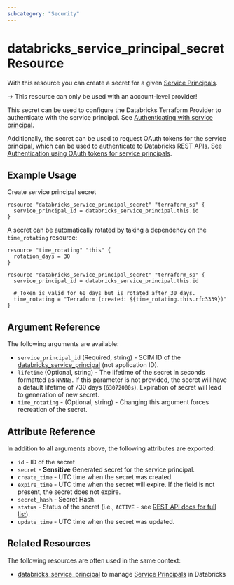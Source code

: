 ```yaml
---
subcategory: "Security"
---
```

# databricks_service_principal_secret Resource

With this resource you can create a secret for a given [Service Principals](https://docs.databricks.com/administration-guide/users-groups/service-principals.html).

-> This resource can only be used with an account-level provider!

This secret can be used to configure the Databricks Terraform Provider to authenticate with the service principal. See [Authenticating with service principal](../index.md#authenticating-with-service-principal).

Additionally, the secret can be used to request OAuth tokens for the service principal, which can be used to authenticate to Databricks REST APIs. See [Authentication using OAuth tokens for service principals](https://docs.databricks.com/dev-tools/authentication-oauth.html).

## Example Usage

Create service principal secret

```hcl
resource "databricks_service_principal_secret" "terraform_sp" {
  service_principal_id = databricks_service_principal.this.id
}
```

A secret can be automatically rotated by taking a dependency on the `time_rotating` resource:

```hcl
resource "time_rotating" "this" {
  rotation_days = 30
}

resource "databricks_service_principal_secret" "terraform_sp" {
  service_principal_id = databricks_service_principal.this.id

  # Token is valid for 60 days but is rotated after 30 days.
  time_rotating = "Terraform (created: ${time_rotating.this.rfc3339})"
}
```

## Argument Reference

The following arguments are available:

* `service_principal_id` (Required, string) - SCIM ID of the [databricks_service_principal](service_principal.md) (not application ID).
* `lifetime` (Optional, string) - The lifetime of the secret in seconds formatted as `NNNNs`. If this parameter is not provided, the secret will have a default lifetime of 730 days (`63072000s`).  Expiration of secret will lead to generation of new secret.
* `time_rotating` - (Optional, string) - Changing this argument forces recreation of the secret.

## Attribute Reference

In addition to all arguments above, the following attributes are exported:

* `id` - ID of the secret
* `secret` - **Sensitive** Generated secret for the service principal.
* `create_time` - UTC time when the secret was created.
* `expire_time` - UTC time when the secret will expire. If the field is not present, the secret does not expire.
* `secret_hash` - Secret Hash.
* `status`  - Status of the secret (i.e., `ACTIVE` - see [REST API docs for full list](https://docs.databricks.com/api/account/serviceprincipalsecrets/list#secrets-status)).
* `update_time` - UTC time when the secret was updated.

## Related Resources

The following resources are often used in the same context:

* [databricks_service_principal](service_principal.md) to manage [Service Principals](https://docs.databricks.com/administration-guide/users-groups/service-principals.html) in Databricks
